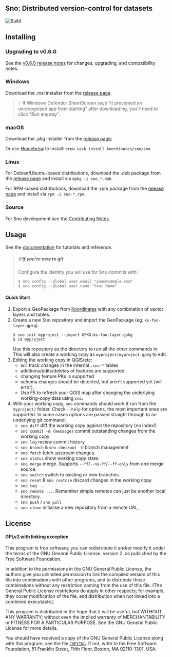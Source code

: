 Sno: Distributed version-control for datasets
---------------------------------------------

![Build](https://github.com/koordinates/sno/workflows/Build/badge.svg?event=push)

## Installing

### Upgrading to v0.6.0

See the [v0.6.0 release notes](https://github.com/koordinates/sno/releases/tag/v0.6.0) for changes, upgrading, and compatibility notes.

### Windows

Download the .msi installer from the [release page](https://github.com/koordinates/sno/releases/tag/v0.6.0).

> 💡 If Windows Defender SmartScreen says "it prevented an unrecognized app from starting" after downloading, you'll need to click "Run anyway".

### macOS

Download the .pkg installer from the [release page](https://github.com/koordinates/sno/releases/tag/v0.6.0);

Or use [Homebrew](https://brew.sh) to install: `brew cask install koordinates/sno/sno`

### Linux

For Debian/Ubuntu-based distributions, download the .deb package from the [release page](https://github.com/koordinates/sno/releases/tag/v0.6.0) and install via `dpkg -i sno_*.deb`.

For RPM-based distributions, download the .rpm package from the [release page](https://github.com/koordinates/sno/releases/tag/v0.6.0) and install via `rpm -i sno-*.rpm`.

### Source

For Sno development see the [Contributing Notes](CONTRIBUTING.md).

## Usage

See the [documentation](https://github.com/koordinates/sno/wiki) for tutorials and reference.

> ##### 💡 If you're new to git
> Configure the identity you will use for Sno commits with:
> ```console
> $ sno config --global user.email "you@example.com"
> $ sno config --global user.name "Your Name"
> ```

#### Quick Start

1. Export a GeoPackage from [Koordinates](https://koordinates.com/) with any combination of vector layers and tables.
2. Create a new Sno repository and import the GeoPackage (eg. `kx-foo-layer.gpkg`).
   ```console
   $ sno init myproject --import GPKG:kx-foo-layer.gpkg
   $ cd myproject
   ```
   Use this repository as the directory to run all the other commands in.
   This will also create a working copy as `myproject/myproject.gpkg` to edit.
4. Editing the working copy in QGIS/etc:
   * will track changes in the internal `.sno-*` tables
   * additions/edits/deletes of features are supported
   * changing feature PKs is supported
   * schema changes should be detected, but aren't supported yet (will error).
   * Use F5 to refresh your QGIS map after changing the underlying working-copy data using `sno`.
5. With your working copy, `sno` commands should work if run from the `myproject/` folder. Check `--help` for options, the most important ones are supported. In some cases options are passed straight through to an underlying git command:
    * `sno diff` diff the working copy against the repository (no index!)
    * `sno commit -m {message}` commit outstanding changes from the working copy
    * `sno log` review commit history
    * `sno branch` & `sno checkout -b` branch management
    * `sno fetch` fetch upstream changes.
    * `sno status` show working copy state.
    * `sno merge` merge. Supports `--ff`/`--no-ff`/`--ff-only` from one merge source.
    * `sno switch` switch to existing or new branches.
    * `sno reset` & `sno restore` discard changes in the working copy.
    * `sno tag ...`
    * `sno remote ...`. Remember simple remotes can just be another local directory.
    * `sno push` / `sno pull`
    * `sno clone` initialise a new repository from a remote URL,

## License

#### GPLv2 with linking exception

This program is free software; you can redistribute it and/or
modify it under the terms of the GNU General Public License,
version 2, as published by the Free Software Foundation.

In addition to the permissions in the GNU General Public License,
the authors give you unlimited permission to link the compiled
version of this file into combinations with other programs,
and to distribute those combinations without any restriction
coming from the use of this file.  (The General Public License
restrictions do apply in other respects; for example, they cover
modification of the file, and distribution when not linked into
a combined executable.)

This program is distributed in the hope that it will be useful,
but WITHOUT ANY WARRANTY; without even the implied warranty of
MERCHANTABILITY or FITNESS FOR A PARTICULAR PURPOSE.  See the
GNU General Public License for more details.

You should have received a copy of the GNU General Public License
along with this program; see the file [`COPYING`](COPYING).  If not, write to
the Free Software Foundation, 51 Franklin Street, Fifth Floor,
Boston, MA 02110-1301, USA.

